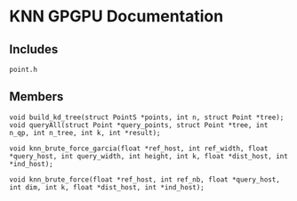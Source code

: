 KNN GPGPU Documentation
=======================

Includes
--------

```point.h```


Members
-------


```void build_kd_tree(struct PointS *points, int n, struct Point *tree);```
```void queryAll(struct Point *query_points, struct Point *tree, int n_qp, int n_tree, int k, int *result);```

```void knn_brute_force_garcia(float *ref_host, int ref_width, float *query_host, int query_width, int height, int k, float *dist_host, int *ind_host);```

```void knn_brute_force(float *ref_host, int ref_nb, float *query_host, int dim, int k, float *dist_host, int *ind_host);```
